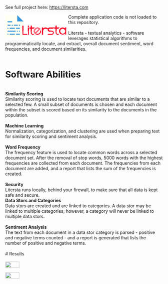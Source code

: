 
See full project here: https://litersta.com

<a href="https://litersta.website/"><img src="https://github.com/grey1689/litersta/blob/master/litersta/static/images/Logo.png?raw=true" align="left" height="40%" width="40%" ></a>

Complete application code is not loaded to this repository.<br>
<br>
Litersta - textual analytics - software leverages statistical algorithms to programmatically locate, and extract, overall document sentiment, word frequencies, and document similarities.<br>
<br>
# Software Abilities <br>
<br>
<b>Similarity Scoring</b><br>
Similarity scoring is used to locate text documents that are similar to a selected few. A small subset of documents is chosen and each document within the subset is scored based on its similarity to the documents in the population.<br>
<br>
<b>Machine Learning</b><br>
Normalization, categorization, and clustering are used when preparing text for similarity scoring and sentiment analysis.<br>
<br>
<b>Word Frequency</b><br>
The frequency feature is used to locate common words across a selected document set. After the removal of stop words, 5000 words with the highest frequencies are collected from each document. The frequencies from each document are added, and a report that lists the sum of the frequencies is created.<br>
<br>
<b>Security</b><br>
Litersta runs locally, behind your firewall, to make sure that all data is kept safe and secure.
<br>
<b>Data Stors and Categories</b><br>
Data stors are created and are linked to categories. A data stor may be linked to multiple categories; however, a category will never be linked to multiple data stors.<br>
<br>
<b>Sentiment Analysis</b><br>
The text from each document in a data stor category is parsed - positive and negative terms counted - and a report is generated that lists the number of positive and negative terms.<br>
<br>
# Results <br>
<br>
<a href="https://litersta.website/"><img src="https://litersta.website/img/Similarity_Scoring.jpg" align="left" height="30%" width="30%" ></a><br>
<br>
<a href="https://litersta.website/"><img src="https://litersta.website/img/Sentiment_Analysis.jpg" align="left" height="30%" width="30%" ></a>
